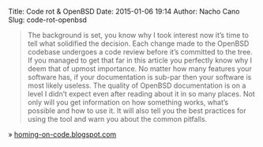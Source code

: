 Title: Code rot & OpenBSD
Date: 2015-01-06 19:14
Author: Nacho Cano
Slug: code-rot-openbsd

> The background is set, you know why I took interest now it’s time to
> tell what solidified the decision. Each change made to the OpenBSD
> codebase undergoes a code review before it’s committed to the tree. If
> you managed to get that far in this article you perfectly know why I
> deem that of upmost importance. No matter how many features your
> software has, if your documentation is sub-par then your software is
> most likely useless. The quality of OpenBSD documentation is on a
> level I didn’t expect even after reading about it in so many places.
> Not only will you get information on how something works, what’s
> possible and how to use it. It will also tell you the best practices
> for using the tool and warn you about the common pitfalls.

» [homing-on-code.blogspot.com][]

  [homing-on-code.blogspot.com]: http://homing-on-code.blogspot.com/2015/01/code-rot-openbsd.html
    "Code rot & OpenBSD"
